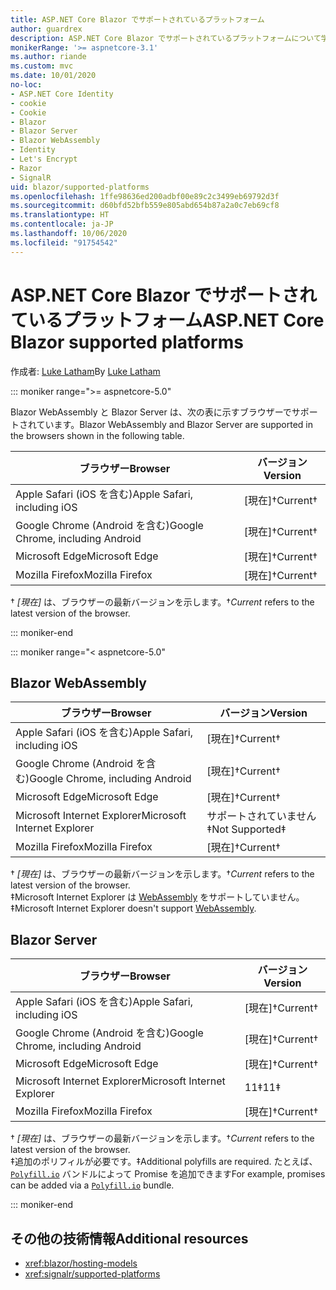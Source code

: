 ```yaml
---
title: ASP.NET Core Blazor でサポートされているプラットフォーム
author: guardrex
description: ASP.NET Core Blazor でサポートされているプラットフォームについて学習します。
monikerRange: '>= aspnetcore-3.1'
ms.author: riande
ms.custom: mvc
ms.date: 10/01/2020
no-loc:
- ASP.NET Core Identity
- cookie
- Cookie
- Blazor
- Blazor Server
- Blazor WebAssembly
- Identity
- Let's Encrypt
- Razor
- SignalR
uid: blazor/supported-platforms
ms.openlocfilehash: 1ffe98636ed200adbf00e89c2c3499eb69792d3f
ms.sourcegitcommit: d60bfd52bfb559e805abd654b87a2a0c7eb69cf8
ms.translationtype: HT
ms.contentlocale: ja-JP
ms.lasthandoff: 10/06/2020
ms.locfileid: "91754542"
---
```

# <a name="aspnet-core-no-locblazor-supported-platforms"></a><span data-ttu-id="4566e-103">ASP.NET Core Blazor でサポートされているプラットフォーム</span><span class="sxs-lookup"><span data-stu-id="4566e-103">ASP.NET Core Blazor supported platforms</span></span>

<span data-ttu-id="4566e-104">作成者: [Luke Latham](https://github.com/guardrex)</span><span class="sxs-lookup"><span data-stu-id="4566e-104">By [Luke Latham](https://github.com/guardrex)</span></span>

::: moniker range=">= aspnetcore-5.0"

<span data-ttu-id="4566e-105">Blazor WebAssembly と Blazor Server は、次の表に示すブラウザーでサポートされています。</span><span class="sxs-lookup"><span data-stu-id="4566e-105">Blazor WebAssembly and Blazor Server are supported in the browsers shown in the following table.</span></span>

| <span data-ttu-id="4566e-106">ブラウザー</span><span class="sxs-lookup"><span data-stu-id="4566e-106">Browser</span></span>                          | <span data-ttu-id="4566e-107">バージョン</span><span class="sxs-lookup"><span data-stu-id="4566e-107">Version</span></span>         |
| -------------------------------- | --------------- |
| <span data-ttu-id="4566e-108">Apple Safari (iOS を含む)</span><span class="sxs-lookup"><span data-stu-id="4566e-108">Apple Safari, including iOS</span></span>      | <span data-ttu-id="4566e-109">[現在]&dagger;</span><span class="sxs-lookup"><span data-stu-id="4566e-109">Current&dagger;</span></span> |
| <span data-ttu-id="4566e-110">Google Chrome (Android を含む)</span><span class="sxs-lookup"><span data-stu-id="4566e-110">Google Chrome, including Android</span></span> | <span data-ttu-id="4566e-111">[現在]&dagger;</span><span class="sxs-lookup"><span data-stu-id="4566e-111">Current&dagger;</span></span> |
| <span data-ttu-id="4566e-112">Microsoft Edge</span><span class="sxs-lookup"><span data-stu-id="4566e-112">Microsoft Edge</span></span>                   | <span data-ttu-id="4566e-113">[現在]&dagger;</span><span class="sxs-lookup"><span data-stu-id="4566e-113">Current&dagger;</span></span> |
| <span data-ttu-id="4566e-114">Mozilla Firefox</span><span class="sxs-lookup"><span data-stu-id="4566e-114">Mozilla Firefox</span></span>                  | <span data-ttu-id="4566e-115">[現在]&dagger;</span><span class="sxs-lookup"><span data-stu-id="4566e-115">Current&dagger;</span></span> |  

<span data-ttu-id="4566e-116">&dagger; *[現在]* は、ブラウザーの最新バージョンを示します。</span><span class="sxs-lookup"><span data-stu-id="4566e-116">&dagger;*Current* refers to the latest version of the browser.</span></span>  

::: moniker-end

::: moniker range="< aspnetcore-5.0"

## Blazor WebAssembly

| <span data-ttu-id="4566e-117">ブラウザー</span><span class="sxs-lookup"><span data-stu-id="4566e-117">Browser</span></span>                          | <span data-ttu-id="4566e-118">バージョン</span><span class="sxs-lookup"><span data-stu-id="4566e-118">Version</span></span>               |
| -------------------------------- | --------------------- |
| <span data-ttu-id="4566e-119">Apple Safari (iOS を含む)</span><span class="sxs-lookup"><span data-stu-id="4566e-119">Apple Safari, including iOS</span></span>      | <span data-ttu-id="4566e-120">[現在]&dagger;</span><span class="sxs-lookup"><span data-stu-id="4566e-120">Current&dagger;</span></span>       |
| <span data-ttu-id="4566e-121">Google Chrome (Android を含む)</span><span class="sxs-lookup"><span data-stu-id="4566e-121">Google Chrome, including Android</span></span> | <span data-ttu-id="4566e-122">[現在]&dagger;</span><span class="sxs-lookup"><span data-stu-id="4566e-122">Current&dagger;</span></span>       |
| <span data-ttu-id="4566e-123">Microsoft Edge</span><span class="sxs-lookup"><span data-stu-id="4566e-123">Microsoft Edge</span></span>                   | <span data-ttu-id="4566e-124">[現在]&dagger;</span><span class="sxs-lookup"><span data-stu-id="4566e-124">Current&dagger;</span></span>       |
| <span data-ttu-id="4566e-125">Microsoft Internet Explorer</span><span class="sxs-lookup"><span data-stu-id="4566e-125">Microsoft Internet Explorer</span></span>      | <span data-ttu-id="4566e-126">サポートされていません&Dagger;</span><span class="sxs-lookup"><span data-stu-id="4566e-126">Not Supported&Dagger;</span></span> |
| <span data-ttu-id="4566e-127">Mozilla Firefox</span><span class="sxs-lookup"><span data-stu-id="4566e-127">Mozilla Firefox</span></span>                  | <span data-ttu-id="4566e-128">[現在]&dagger;</span><span class="sxs-lookup"><span data-stu-id="4566e-128">Current&dagger;</span></span>       |  

<span data-ttu-id="4566e-129">&dagger; *[現在]* は、ブラウザーの最新バージョンを示します。</span><span class="sxs-lookup"><span data-stu-id="4566e-129">&dagger;*Current* refers to the latest version of the browser.</span></span>  
<span data-ttu-id="4566e-130">&Dagger;Microsoft Internet Explorer は [WebAssembly](https://webassembly.org) をサポートしていません。</span><span class="sxs-lookup"><span data-stu-id="4566e-130">&Dagger;Microsoft Internet Explorer doesn't support [WebAssembly](https://webassembly.org).</span></span>

## Blazor Server

| <span data-ttu-id="4566e-131">ブラウザー</span><span class="sxs-lookup"><span data-stu-id="4566e-131">Browser</span></span>                          | <span data-ttu-id="4566e-132">バージョン</span><span class="sxs-lookup"><span data-stu-id="4566e-132">Version</span></span>         |
| -------------------------------- | --------------- |
| <span data-ttu-id="4566e-133">Apple Safari (iOS を含む)</span><span class="sxs-lookup"><span data-stu-id="4566e-133">Apple Safari, including iOS</span></span>      | <span data-ttu-id="4566e-134">[現在]&dagger;</span><span class="sxs-lookup"><span data-stu-id="4566e-134">Current&dagger;</span></span> |
| <span data-ttu-id="4566e-135">Google Chrome (Android を含む)</span><span class="sxs-lookup"><span data-stu-id="4566e-135">Google Chrome, including Android</span></span> | <span data-ttu-id="4566e-136">[現在]&dagger;</span><span class="sxs-lookup"><span data-stu-id="4566e-136">Current&dagger;</span></span> |
| <span data-ttu-id="4566e-137">Microsoft Edge</span><span class="sxs-lookup"><span data-stu-id="4566e-137">Microsoft Edge</span></span>                   | <span data-ttu-id="4566e-138">[現在]&dagger;</span><span class="sxs-lookup"><span data-stu-id="4566e-138">Current&dagger;</span></span> |
| <span data-ttu-id="4566e-139">Microsoft Internet Explorer</span><span class="sxs-lookup"><span data-stu-id="4566e-139">Microsoft Internet Explorer</span></span>      | <span data-ttu-id="4566e-140">11&Dagger;</span><span class="sxs-lookup"><span data-stu-id="4566e-140">11&Dagger;</span></span>      |
| <span data-ttu-id="4566e-141">Mozilla Firefox</span><span class="sxs-lookup"><span data-stu-id="4566e-141">Mozilla Firefox</span></span>                  | <span data-ttu-id="4566e-142">[現在]&dagger;</span><span class="sxs-lookup"><span data-stu-id="4566e-142">Current&dagger;</span></span> |

<span data-ttu-id="4566e-143">&dagger; *[現在]* は、ブラウザーの最新バージョンを示します。</span><span class="sxs-lookup"><span data-stu-id="4566e-143">&dagger;*Current* refers to the latest version of the browser.</span></span>  
<span data-ttu-id="4566e-144">&Dagger;追加のポリフィルが必要です。</span><span class="sxs-lookup"><span data-stu-id="4566e-144">&Dagger;Additional polyfills are required.</span></span> <span data-ttu-id="4566e-145">たとえば、[`Polyfill.io`](https://polyfill.io/v3/) バンドルによって Promise を追加できます</span><span class="sxs-lookup"><span data-stu-id="4566e-145">For example, promises can be added via a [`Polyfill.io`](https://polyfill.io/v3/) bundle.</span></span>

::: moniker-end

## <a name="additional-resources"></a><span data-ttu-id="4566e-146">その他の技術情報</span><span class="sxs-lookup"><span data-stu-id="4566e-146">Additional resources</span></span>

* <xref:blazor/hosting-models>
* <xref:signalr/supported-platforms>
